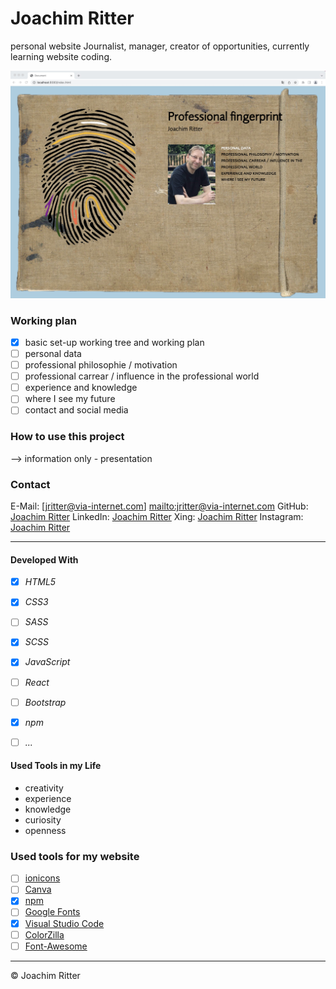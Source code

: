 # Joachim Ritter
personal website
Journalist, manager, creator of opportunities, currently learning website coding.

![myFingerprintInProfession](./src/Images/JoachimRitterPage.jpg)

### Working plan

- [x] basic set-up working tree and working plan
- [ ] personal data
- [ ] professional philosophie / motivation
- [ ] professional carrear / influence in the professional world
- [ ] experience and knowledge
- [ ] where I see my future
- [ ] contact and social media

### How to use this project

--> information only - presentation

### Contact

E-Mail: [jritter@via-internet.com] <mailto:jritter@via-internet.com>
GitHub: [Joachim Ritter](https://github.com/KazhimRycerz)
LinkedIn: [Joachim Ritter](https://www.linkedin.com/in/joachimr/)
Xing: [Joachim Ritter](https://www.xing.com/profile/Joachim_Ritter19/)
Instagram: [Joachim Ritter](https://www.instagram.com/ritter_joachim/)


---
#### Developed With

- [x] _HTML5_
- [x] _CSS3_
- [ ] _SASS_
- [x] _SCSS_
- [x] _JavaScript_
- [ ] _React_
- [ ] _Bootstrap_
- [x] _npm_
- [ ] _..._


#### Used Tools in my Life

- creativity
- experience
- knowledge
- curiosity
- openness

### Used tools for my website
- [ ] [ionicons](https:ionicons.com//)
- [ ] [Canva](https://www.canva.com/)
- [x] [npm](https://www.npmjs.com/)
- [ ] [Google Fonts](https://fonts.google.com/)
- [x] [Visual Studio Code](https://code.visualstudio.com/)
- [ ] [ColorZilla](https://www.colorzilla.com/chrome/)
- [ ] [Font-Awesome](https://fontawesome.com/)

---

© Joachim Ritter